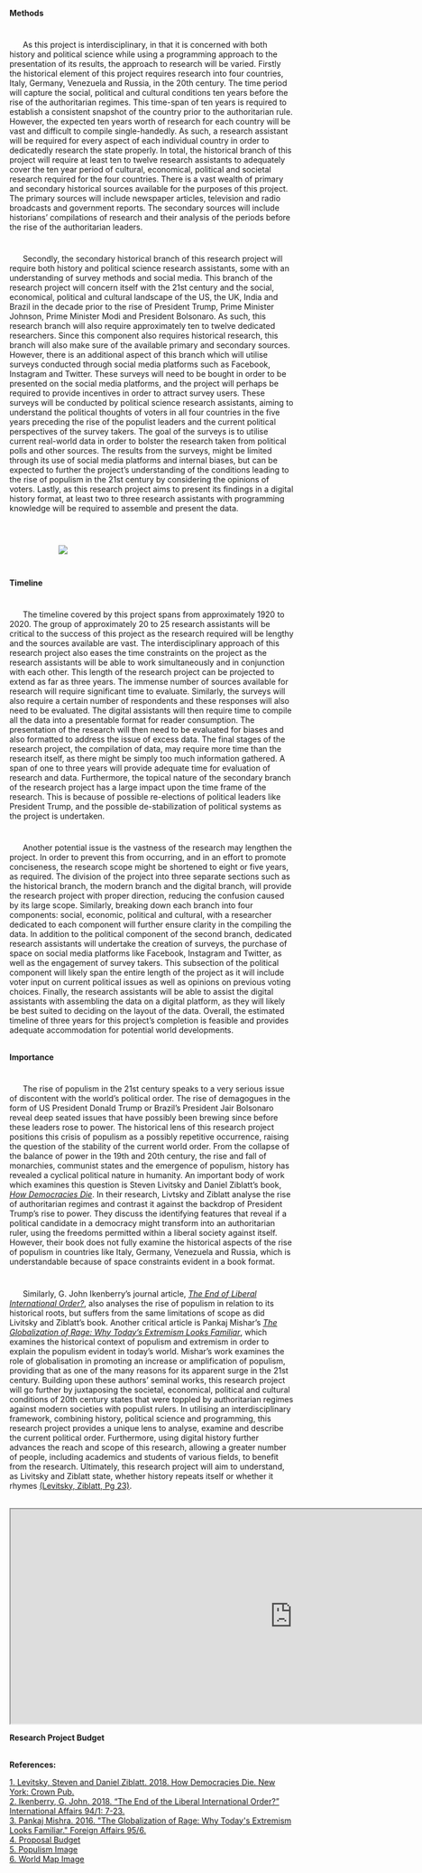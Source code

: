**Methods**</br>
#
&nbsp;&nbsp;&nbsp;&nbsp;&nbsp;&nbsp;As this project is interdisciplinary, in that it is concerned with both history and political science while using a programming approach to the presentation of its results, the approach to research will be varied. Firstly the historical element of this project requires research into four countries, Italy, Germany, Venezuela and Russia, in the 20th century. The time period will capture the social, political and cultural conditions ten years before the rise of the authoritarian regimes. This time-span of ten years is required to establish a consistent snapshot of the country prior to the authoritarian rule. However, the expected ten years worth of research for each country will be vast and difficult to compile single-handedly. As such, a research assistant will be required for every aspect of each individual country in order to dedicatedly research the state properly. In total, the historical branch of this project will require at least ten to twelve research assistants to adequately cover the ten year period of cultural, economical, political and societal research required for the four countries. There is a vast wealth of primary and secondary historical sources available for the purposes of this project. The primary sources will include newspaper articles, television and radio broadcasts and government reports. The secondary sources will include historians’ compilations of research and their analysis of the periods before the rise of the authoritarian leaders.</br> 
#
&nbsp;&nbsp;&nbsp;&nbsp;&nbsp;&nbsp;Secondly, the secondary historical branch of this research project will require both history and political science research assistants, some with an understanding of survey methods and social media. This branch of the research project will concern itself with the 21st century and the social, economical, political and cultural landscape of the US, the UK, India and Brazil in the decade prior to the rise of President Trump, Prime Minister Johnson, Prime Minister Modi and President Bolsonaro. As such, this research branch will also require approximately ten to twelve dedicated researchers. Since this component also requires historical research, this branch will also make sure of the available primary and secondary sources. However, there is an additional aspect of this branch which will utilise surveys conducted through social media platforms such as Facebook, Instagram and Twitter. These surveys will need to be bought in order to be presented on the social media platforms, and the project will perhaps be required to provide incentives in order to attract survey users. These surveys will be conducted by political science research assistants, aiming to understand the political thoughts of voters in all four countries in the five years preceding the rise of the populist leaders and the current political perspectives of the survey takers. The goal of the surveys is to utilise current real-world data in order to bolster the research taken from political polls and other sources. The results from the surveys, might be limited through its use of social media platforms and internal biases, but can be expected to further the project’s understanding of the conditions leading to the rise of populism in the 21st century by considering the opinions of voters. Lastly, as this research project aims to present its findings in a digital history format, at least two to three research assistants with programming knowledge will be required to assemble and present the data.</br> 
</br>
#
&nbsp;&nbsp;&nbsp;&nbsp;&nbsp;&nbsp;&nbsp;&nbsp;&nbsp;&nbsp;&nbsp;&nbsp;&nbsp;&nbsp;&nbsp;&nbsp;&nbsp;&nbsp;&nbsp;&nbsp;&nbsp;&nbsp;<img src="https://en.irefeurope.org/SITES/en.irefeurope.org/local/cache-vignettes/L1200xH464/arton1320-e9569.png?1556788732"></br>
#
**Timeline**</br>
#
&nbsp;&nbsp;&nbsp;&nbsp;&nbsp;&nbsp;The timeline covered by this project spans from approximately 1920 to 2020. The group of approximately 20 to 25 research assistants will be critical to the success of this project as the research required will be lengthy and the sources available are vast. The interdisciplinary approach of this research project also eases the time constraints on the project as the research assistants will be able to work simultaneously and in conjunction with each other. This length of the research project can be projected to extend as far as three years. The immense number of sources available for research will require significant time to evaluate. Similarly, the surveys will also require a certain number of respondents and these responses will also need to be evaluated. The digital assistants will then require time to compile all the data into a presentable format for reader consumption. The presentation of the research will then need to be evaluated for biases and also formatted to address the issue of excess data. The final stages of the research project, the compilation of data, may require more time than the research itself, as there might be simply too much information gathered. A span of one to three years will provide adequate time for evaluation of research and data. Furthermore, the topical nature of the secondary branch of the research project has a large impact upon the time frame of the research. This is because of possible re-elections of political leaders like President Trump, and the possible de-stabilization of political systems as the project is undertaken.</br> 
#
&nbsp;&nbsp;&nbsp;&nbsp;&nbsp;&nbsp;Another potential issue is the vastness of the research may lengthen the project. In order to prevent this from occurring, and in an effort to promote conciseness, the research scope might be shortened to eight or five years, as required. The division of the project into three separate sections such as the historical branch, the modern branch and the digital branch, will provide the research project with proper direction, reducing the confusion caused by its large scope. Similarly, breaking down each branch into four components: social, economic, political and cultural, with a researcher dedicated to each component will further ensure clarity in the compiling the data. In addition to the political component of the second branch, dedicated research assistants will undertake the creation of surveys, the purchase of space on social media platforms like Facebook, Instagram and Twitter, as well as the engagement of survey takers. This subsection of the political component will likely span the entire length of the project as it will include voter input on current political issues as well as opinions on previous voting choices.  Finally, the research assistants will be able to assist the digital assistants with assembling the data on a digital platform, as they will likely be best suited to deciding on the layout of the data. Overall, the estimated timeline of three years for this project’s completion is feasible and provides adequate accommodation for potential world developments.</br> 
</br>

**Importance**</br>
#
&nbsp;&nbsp;&nbsp;&nbsp;&nbsp;&nbsp;The rise of populism in the 21st century speaks to a very serious issue of discontent with the world’s political order. The rise of demagogues in the form of US President Donald Trump or Brazil’s President Jair Bolsonaro reveal deep seated issues that have possibly been brewing since before these leaders rose to power. The historical lens of this research project positions this crisis of populism as a possibly repetitive occurrence, raising the question of the stability of the current world order. From the collapse of the balance of power in the 19th and 20th century, the rise and fall of monarchies, communist states and the emergence of populism, history has revealed a cyclical political nature in humanity. An important body of work which examines this question is Steven Livitsky and Daniel Ziblatt’s book, <a href="https://toronto.overdrive.com/media/3359741">_How Democracies Die_</a>. In their research, Livtsky and Ziblatt analyse the rise of authoritarian regimes and contrast it against the backdrop of President Trump’s rise to power. They discuss the identifying features that reveal if a political candidate in a democracy might transform into an authoritarian ruler, using the freedoms permitted within a liberal society against itself. However, their book does not fully examine the historical aspects of the rise of populism in countries like Italy, Germany, Venezuela and Russia, which is understandable because of space constraints evident in a book format.</br>
#
&nbsp;&nbsp;&nbsp;&nbsp;&nbsp;&nbsp;Similarly, G. John Ikenberry’s journal article, <a href="https://doi-org.myaccess.library.utoronto.ca/10.1093/ia/iix241">_The End of Liberal International Order?_</a>, also analyses the rise of populism in relation to its historical roots, but suffers from the same limitations of scope as did Livitsky and Ziblatt’s book. Another critical article is Pankaj Mishar’s <a href="https://www-jstor-org.myaccess.library.utoronto.ca/stable/43948381">_The Globalization of Rage: Why Today’s Extremism Looks Familiar_</a>, which examines the historical context of populism and extremism in order to explain the populism evident in today’s world. Mishar’s work examines the role of globalisation in promoting an increase or amplification of populism, providing that as one of the many reasons for its apparent surge in the 21st century. Building upon these authors’ seminal works, this research project will go further by juxtaposing the societal, economical, political and cultural conditions of 20th century states that were toppled by authoritarian regimes against modern societies with populist rulers. In utilising an interdisciplinary framework, combining history, political science and programming, this research project provides a unique lens to analyse, examine and describe the current political order. Furthermore, using digital history further advances the reach and scope of this research, allowing a greater number of people, including academics and students of various fields, to benefit from the research. Ultimately, this research project will aim to understand, as Livitsky and Ziblatt state, whether history repeats itself or whether it rhymes <a href="https://toronto.overdrive.com/media/3359741">(Levitsky, Ziblatt, Pg 23)</a>. 
</br>
</br>
<iframe src="https://docs.google.com/spreadsheets/d/e/2PACX-1vRoPeOAhUxPiCIzx7IAKHdm5wu0aP4n8EDoNlrf498sDnshfKZcOZNVOSvvJCZm9JLIKVC9n_PC6p8_/pubhtml?widget=true&amp;headers=false" | width = 1000, height = 380></iframe></br>

**Research Project Budget**</iframe></br>
</br>

**References:**</br>

[1. Levitsky, Steven and Daniel Ziblatt. 2018. How Democracies Die. New York: Crown Pub.](https://toronto.overdrive.com/media/3359741)</br>
[2. Ikenberry, G. John. 2018. “The End of the Liberal International Order?” International Affairs 94/1: 7-23.](https://doi-org.myaccess.library.utoronto.ca/10.1093/ia/iix241)</br>
[3. Pankaj Mishra. 2016. "The Globalization of Rage: Why Today's Extremism Looks Familiar." Foreign Affairs 95/6.](https://www-jstor-org.myaccess.library.utoronto.ca/stable/43948381)</br>
[4. Proposal Budget](https://docs.google.com/spreadsheets/d/e/2PACX-1vRoPeOAhUxPiCIzx7IAKHdm5wu0aP4n8EDoNlrf498sDnshfKZcOZNVOSvvJCZm9JLIKVC9n_PC6p8_/pubhtml)</br>
[5. Populism Image](https://cdn.statcdn.com/Infographic/images/normal/16180.jpeg)</br>
[6. World Map Image](https://en.irefeurope.org/SITES/en.irefeurope.org/local/cache-vignettes/L1200xH464/arton1320-e9569.png?1556788732)
